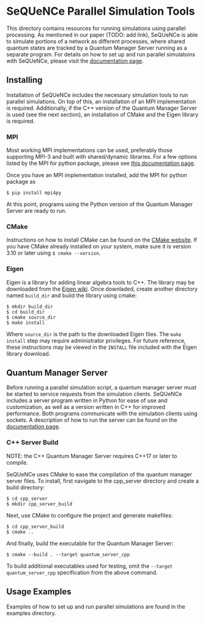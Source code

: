 # SeQUeNCe Parallel Simulation Tools

This directory contains resources for running simulations using parallel processing. As mentioned in our paper (TODO: add link), SeQUeNCe is able to simulate portions of a network as different processes, where shared quantum states are tracked by a Quantum Manager Server running as a separate program. For details on how to set up and run parallel simulatoins with SeQUeNCe, please visit the [documentation page](https://sequence-toolbox.github.io/).

## Installing
Installation of SeQUeNCe includes the necessary simulation tools to run parallel simulations. On top of this, an installation of an MPI implementation is required. Additionally, if the C++ version of the Quantum Manager Server is used (see the next section), an installation of CMake and the Eigen library is required.

### MPI
Most working MPI implementations can be used, preferably those supporting MPI-3 and built with shared/dynamic libraries. For a few options listed by the MPI for python package, please see [this documentation page](https://mpi4py.readthedocs.io/en/stable/appendix.html#building-mpi).

Once you have an MPI implementation installed, add the MPI for python package as
```
$ pip install mpi4py
```
At this point, programs using the Python version of the Quantum Manager Server are ready to run.

### CMake
Instructions on how to install CMake can be found on the [CMake website](https://cmake.org/install/). If you have CMake already installed on your system, make sure it is version 3.10 or later using `$ cmake --version`.

### Eigen
Eigen is a library for adding linear algebra tools to C++. The library may be downloaded from the [Eigen wiki](http://eigen.tuxfamily.org/index.php?title=Main_Page#Download). Once downladed, create another directory named `build_dir` and build the library using cmake:
```
$ mkdir build_dir
$ cd build_dir
$ cmake source_dir
$ make install
```
Where `source_dir` is the path to the downloaded Eigen files. The `make install` step may require administrator privileges. For future reference, these instructions may be viewed in the `INSTALL` file included with the Eigen library download.

## Quantum Manager Server
Before running a parallel simulation script, a quantum manager server must be started to service requests from the simulation clients. SeQUeNCe includes a server program written in Python for ease of use and customization, as well as a version written in C++ for improved performance. Both programs communicate with the simulation clients using sockets. A description of how to run the server can be found on the [documentation page](https://sequence-toolbox.github.io/).

### C++ Server Build
NOTE: the C++ Quantum Manager Server requires C++17 or later to compile.

SeQUeNCe uses CMake to ease the compilation of the quantum manager server files. To install, first navigate to the cpp\_server directory and create a build directory:
```
$ cd cpp_server
$ mkdir cpp_server_build
```
Next, use CMake to configure the project and generate makefiles:
```
$ cd cpp_server_build
$ cmake ..
```
And finally, build the executable for the Quantum Manager Server:
```
$ cmake --build . --target quantum_server_cpp
```
To build additional executables used for testing, omit the `--target quantum_server_cpp` specification from the above command.

## Usage Examples
Examples of how to set up and run parallel simulations are found in the examples directory.
